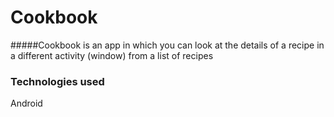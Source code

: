 # Cookbook

#####Cookbook is an app in which you can look at the details of a recipe in a different activity (window)
from a list of recipes

### Technologies used
  Android
